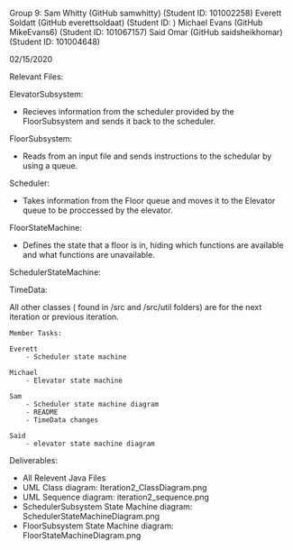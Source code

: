 Group 9:
Sam Whitty		(GitHub samwhitty)	(Student ID: 101002258)
Everett	Soldatt		(GitHub everettsoldaat)	(Student ID: )
Michael Evans		(GitHub MikeEvans6)	(Student ID: 101067157)
Said Omar		(GitHub saidsheikhomar)	(Student ID: 101004648)

02/15/2020

Relevant Files:

  ElevatorSubsystem: 
  
  - Recieves information from the scheduler provided by the FloorSubsystem
  and sends it back to the scheduler.

  FloorSubsystem: 
  
  - Reads from an input file and sends instructions to the schedular by using a queue. 

  Scheduler:
  
  - Takes information from the Floor queue and moves it to the Elevator queue to be 
  proccessed by the elevator. 

  FloorStateMachine:
  
  - Defines the state that a floor is in, hiding which functions are available and what functions are unavailable.

  SchedulerStateMachine:

  TimeData:


All other classes ( found in /src and /src/util folders) are for the next iteration or previous iteration.

	Member Tasks:
  
	Everett
		- Scheduler state machine

	Michael
		- Elevator state machine

	Sam
		- Scheduler state machine diagram
		- README
		- TimeData changes

	Said
		- elevator state machine diagram

Deliverables:
- All Relevent Java Files
- UML Class diagram: Iteration2_ClassDiagram.png
- UML Sequence diagram: iteration2_sequence.png
- SchedulerSubsystem State Machine diagram: SchedulerStateMachineDiagram.png
- FloorSubsystem State Machine diagram: FloorStateMachineDiagram.png
